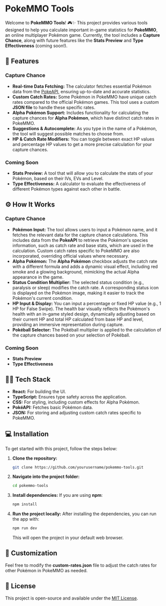 # PokeMMO Tools

Welcome to **PokeMMO Tools**! 🎮✨ This project provides various tools designed to help you calculate important in-game statistics for **PokeMMO**, an online multiplayer Pokémon game. Currently, the tool includes a **Capture Chance**, along with future features like the **Stats Preview** and **Type Effectiveness** (coming soon!).

## 🚀 Features

### **Capture Chance**
- **Real-time Data Fetching:** The calculator fetches essential Pokémon data from the [PokeAPI](https://pokeapi.co), ensuring up-to-date and accurate statistics.
- **Custom Catch Rates:** Some Pokémon in PokeMMO have unique catch rates compared to the official Pokémon games. This tool uses a custom **JSON file** to handle these specific rates.
- **Alpha Pokémon Support:** Includes functionality for calculating the capture chances for **Alpha Pokémon**, which have distinct catch rates in PokeMMO.
- **Suggestions & Autocomplete:** As you type in the name of a Pokémon, the tool will suggest possible matches to choose from.
- **HP & Catch Rate Modifiers:** You can toggle between exact HP values and percentage HP values to get a more precise calculation for your capture chances.

### **Coming Soon**
- **Stats Preview:** A tool that will allow you to calculate the stats of your Pokémon, based on their IVs, EVs and Level.
- **Type Effectiveness:** A calculator to evaluate the effectiveness of different Pokémon types against each other in battle.

## ⚙️ How It Works

### **Capture Chance**
- **Pokémon Input:** The tool allows users to input a Pokémon name, and it fetches the relevant data for the capture chance calculations. This includes data from the **PokeAPI** to retrieve the Pokémon's species information, such as catch rate and base stats, which are used in the calculation. Custom catch rates specific to PokeMMO are also incorporated, overriding official values where necessary.
- **Alpha Pokémon:** The **Alpha Pokémon** checkbox adjusts the catch rate with a different formula and adds a dynamic visual effect, including red smoke and a glowing background, mimicking the actual Alpha appearance in the game.
- **Status Condition Multiplier:** The selected status condition (e.g., paralysis or sleep) modifies the catch rate. A corresponding status icon is displayed on the Pokémon image, making it easier to track the Pokémon's current condition.
- **HP Input & Display:** You can input a percentage or fixed HP value (e.g., 1 HP for False Swipe). The health bar visually reflects the Pokémon's health with an in-game styled design, dynamically adjusting based on their current HP and total HP calculated from base HP and level, providing an immersive representation during capture.
- **Pokéball Selector:** The Pokéball multiplier is applied to the calculation of the capture chances based on your selection of Pokéball.

### **Coming Soon**
- **Stats Preview** 
- **Type Effectiveness** 

## 🧑‍💻 Tech Stack

- **React:** For building the UI.
- **TypeScript:** Ensures type safety across the application.
- **CSS:** For styling, including custom effects for Alpha Pokémon.
- **PokéAPI:** Fetches basic Pokémon data.
- **JSON:** For storing and adjusting custom catch rates specific to PokeMMO.

## 💻 Installation

To get started with this project, follow the steps below:

1. **Clone the repository:**
    ```bash
    git clone https://github.com/yourusername/pokemmo-tools.git
    ```

2. **Navigate into the project folder:**
    ```bash
    cd pokemmo-tools
    ```

3. **Install dependencies:**
    If you are using **npm**:
    ```bash
    npm install
    ```

4. **Run the project locally:**
    After installing the dependencies, you can run the app with:
    ```bash
    npm run dev
    ```

    This will open the project in your default web browser.

## 🎨 Customization

Feel free to modify the **custom-rates.json** file to adjust the catch rates for other Pokémon in PokeMMO as needed.

## 📝 License

This project is open-source and available under the [MIT License](LICENSE).
